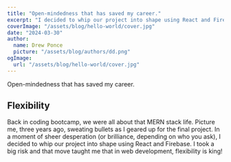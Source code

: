 ```yaml
---
title: "Open-mindedness that has saved my career."
excerpt: "I decided to whip our project into shape using React and Firebase. I took a big risk and that move taught me that in web development, flexibility is king"
coverImage: "/assets/blog/hello-world/cover.jpg"
date: "2024-03-30"
author:
  name: Drew Ponce
  picture: "/assets/blog/authors/dd.png"
ogImage:
  url: "/assets/blog/hello-world/cover.jpg"
---
```


Open-mindedness that has saved my career.

## Flexibility

Back in coding bootcamp, we were all about that MERN stack life. Picture me, three years ago, sweating bullets as I geared up for the final project. In a moment of sheer desperation (or brilliance, depending on who you ask), I decided to whip our project into shape using React and Firebase. I took a big risk and that move taught me that in web development, flexibility is king!